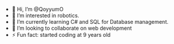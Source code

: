 - 👋 Hi, I’m @QoyyumO
- 👀 I’m interested in robotics.
- 🌱 I’m currently learning C# and SQL for Database management.
- 💞️ I’m looking to collaborate on web development
- ⚡ Fun fact: started coding at 9 years old

<!---
QoyyumO/QoyyumO is a ✨ special ✨ repository because its `README.md` (this file) appears on your GitHub profile.
You can click the Preview link to take a look at your changes.
--->
